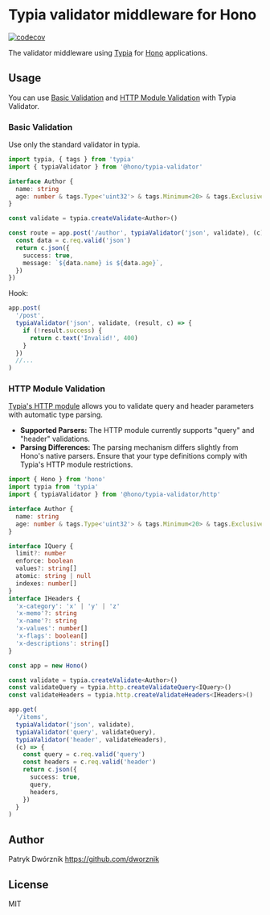 # Typia validator middleware for Hono

[![codecov](https://codecov.io/github/honojs/middleware/graph/badge.svg?flag=typia-validator)](https://codecov.io/github/honojs/middleware)

The validator middleware using [Typia](https://typia.io/docs/) for [Hono](https://honojs.dev) applications.

## Usage

You can use [Basic Validation](#basic-validation) and [HTTP Module Validation](#http-module-validation) with Typia Validator.

### Basic Validation

Use only the standard validator in typia.

```ts
import typia, { tags } from 'typia'
import { typiaValidator } from '@hono/typia-validator'

interface Author {
  name: string
  age: number & tags.Type<'uint32'> & tags.Minimum<20> & tags.ExclusiveMaximum<100>
}

const validate = typia.createValidate<Author>()

const route = app.post('/author', typiaValidator('json', validate), (c) => {
  const data = c.req.valid('json')
  return c.json({
    success: true,
    message: `${data.name} is ${data.age}`,
  })
})
```

Hook:

```ts
app.post(
  '/post',
  typiaValidator('json', validate, (result, c) => {
    if (!result.success) {
      return c.text('Invalid!', 400)
    }
  })
  //...
)
```

### HTTP Module Validation

[Typia's HTTP module](https://typia.io/docs/misc/#http-module) allows you to validate query and header parameters with automatic type parsing.

- **Supported Parsers:** The HTTP module currently supports "query" and "header" validations.
- **Parsing Differences:** The parsing mechanism differs slightly from Hono's native parsers. Ensure that your type definitions comply with Typia's HTTP module restrictions.

```typescript
import { Hono } from 'hono'
import typia from 'typia'
import { typiaValidator } from '@hono/typia-validator/http'

interface Author {
  name: string
  age: number & tags.Type<'uint32'> & tags.Minimum<20> & tags.ExclusiveMaximum<100>
}

interface IQuery {
  limit?: number
  enforce: boolean
  values?: string[]
  atomic: string | null
  indexes: number[]
}
interface IHeaders {
  'x-category': 'x' | 'y' | 'z'
  'x-memo'?: string
  'x-name'?: string
  'x-values': number[]
  'x-flags': boolean[]
  'x-descriptions': string[]
}

const app = new Hono()

const validate = typia.createValidate<Author>()
const validateQuery = typia.http.createValidateQuery<IQuery>()
const validateHeaders = typia.http.createValidateHeaders<IHeaders>()

app.get(
  '/items',
  typiaValidator('json', validate),
  typiaValidator('query', validateQuery),
  typiaValidator('header', validateHeaders),
  (c) => {
    const query = c.req.valid('query')
    const headers = c.req.valid('header')
    return c.json({
      success: true,
      query,
      headers,
    })
  }
)
```

## Author

Patryk Dwórznik <https://github.com/dworznik>

## License

MIT
